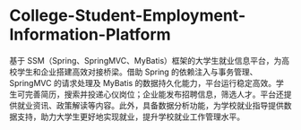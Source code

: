 # College-Student-Employment-Information-Platform
基于 SSM（Spring、SpringMVC、MyBatis）框架的大学生就业信息平台，为高校学生和企业搭建高效对接桥梁。借助 Spring 的依赖注入与事务管理、SpringMVC 的请求处理及 MyBatis 的数据持久化能力，平台运行稳定高效。学生可完善简历，搜索并投递心仪岗位；企业能发布招聘信息，筛选人才。平台还提供就业资讯、政策解读等内容。此外，具备数据分析功能，为学校就业指导提供数据支持，助力大学生更好地实现就业，提升学校就业工作管理水平。 
